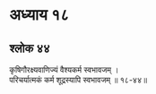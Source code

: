 # अध्याय १८

## श्लोक ४४

कृषिगौरक्ष्यवाणिज्यं वैश्यकर्म स्वभावजम् ।<br>परिचर्यात्मकं कर्म शूद्रस्यापि स्वभावजम् ॥ १८-४४॥<br><br>

